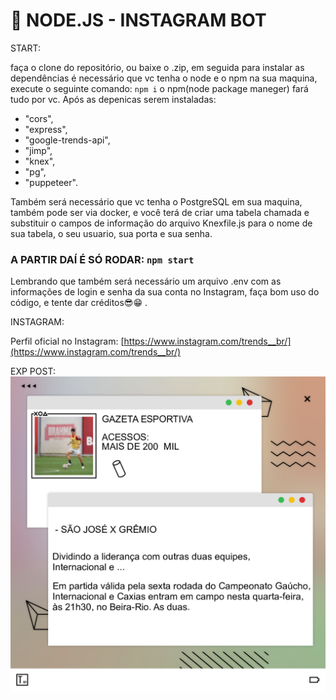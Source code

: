 # 🤖 NODE.JS - INSTAGRAM BOT

START: 

faça o clone do repositório, ou baixe o .zip, em seguida para instalar as dependências é necessário que vc tenha o node e o npm na sua maquina, execute o seguinte comando:  `npm i`  o npm(node package maneger) fará tudo por vc. Após as depenicas serem instaladas: 

- "cors",
- "express",
- "google-trends-api",
- "jimp",
- "knex",
- "pg",
- "puppeteer".

Também será necessário que vc tenha o PostgreSQL em sua maquina, também pode ser via docker, e você terá de criar uma tabela chamada e substituir o campos de informação do arquivo Knexfile.js para o nome de sua tabela, o seu usuario, sua porta e sua senha.

### A PARTIR DAÍ É SÓ RODAR: `npm start`

Lembrando que também será necessário um arquivo .env com as informações de login e senha da sua conta no Instagram,  faça bom uso do código, e tente dar créditos😎😁 .

INSTAGRAM: 

Perfil oficial no Instagram: [https://www.instagram.com/trends__br/](https://www.instagram.com/trends__br/)

EXP POST: 
![img](https://github.com/Rozdrigo/trends__br/blob/main/src/assets/feed/s%C3%A3o-jos%C3%A9-x-gr%C3%AAmio.jpg)
